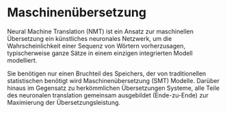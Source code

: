# Maschinenübersetzung

Neural Machine Translation (NMT) ist ein Ansatz zur maschinellen Übersetzung ein künstliches neuronales Netzwerk, um die Wahrscheinlichkeit einer Sequenz von Wörtern vorherzusagen, typischerweise ganze Sätze in einem einzigen integrierten Modell modelliert.

Sie benötigen nur einen Bruchteil des Speichers, der von traditionellen statistischen benötigt wird Maschinenübersetzung (SMT) Modelle. Darüber hinaus im Gegensatz zu herkömmlichen Übersetzungen Systeme, alle Teile des neuronalen translation gemeinsam ausgebildet (Ende-zu-Ende) zur Maximierung der Übersetzungsleistung.
